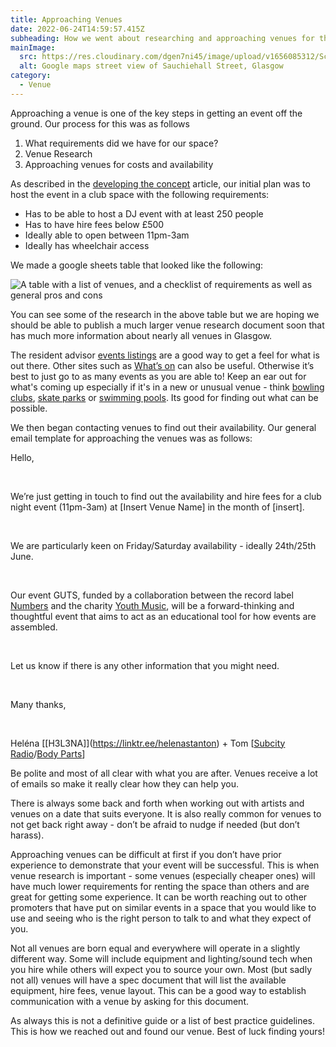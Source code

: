 ```yaml
---
title: Approaching Venues
date: 2022-06-24T14:59:57.415Z
subheading: How we went about researching and approaching venues for this event
mainImage:
  src: https://res.cloudinary.com/dgen7ni45/image/upload/v1656085312/Screenshot_2022-06-24_at_4.40.36_pm_z2ynsu.png
  alt: Google maps street view of Sauchiehall Street, Glasgow
category:
  - Venue
---
```

Approaching a venue is one of the key steps in getting an event off the ground. Our process for this was as follows

1. What requirements did we have for our space?
2. Venue Research
3. Approaching venues for costs and availability



As described in the [developing the concept](https://guts.exposed/post/developing-the-event-concept) article, our initial plan was to host the event in a club space with the following requirements:

* Has to be able to host a DJ event with at least 250 people
* Has to have hire fees below £500
* Ideally able to open between 11pm-3am
* Ideally has wheelchair access



We made a google sheets table that looked like the following:

![A table with a list of venues, and a checklist of requirements as well as general pros and cons](https://res.cloudinary.com/dgen7ni45/image/upload/v1656084999/Screenshot_2022-06-24_at_4.16.53_pm_gb1leo.png "Venue research table")

You can see some of the research in the above table but we are hoping we should be able to publish a much larger venue research document soon that has much more information about nearly all venues in Glasgow. 

The resident advisor [events listings](https://ra.co/events/uk/glasgow) are a good way to get a feel for what is out there. Other sites such as [What’s on](https://www.whatsonglasgow.co.uk/attractions/live-music-venues/) can also be useful. Otherwise it’s best to just go to as many events as you are able to! Keep an ear out for what's coming up especially if it's in a new or unusual venue - think [bowling clubs](https://www.instagram.com/p/CYEJcCVqjjN/), [skate parks](https://www.instagram.com/p/CTxM-I_qwUP/) or [swimming pools](https://ra.co/events/971241). Its good for finding out what can be possible. 

We then began contacting venues to find out their availability. Our general email template for approaching the venues was as follows:



Hello,

 

We’re just getting in touch to find out the availability and hire fees for a club night event (11pm-3am) at \[Insert Venue Name] in the month of \[insert].

 

We are particularly keen on Friday/Saturday availability - ideally 24th/25th June.

 

Our event GUTS, funded by a collaboration between the record label [Numbers](http://nmbrs.net/) and the charity [Youth Music](https://youthmusic.org.uk/), will be a forward-thinking and thoughtful event that aims to act as an educational tool for how events are assembled.

 

Let us know if there is any other information that you might need.

 

Many thanks,

 

Heléna [\[H3L3NA]](https://linktr.ee/helenastanton) + Tom [[Subcity Radio](https://www.subcity.live/)/[Body Parts](https://www.instagram.com/bodyparts.gla/)]



Be polite and most of all clear with what you are after. Venues receive a lot of emails so make it really clear how they can help you.

There is always some back and forth when working out with artists and venues on a date that suits everyone. It is also really common for venues to not get back right away - don’t be afraid to nudge if needed (but don’t harass).

Approaching venues can be difficult at first if you don’t have prior experience to demonstrate that your event will be successful. This is when venue research is important - some venues (especially cheaper ones) will have much lower requirements for renting the space than others and are great for getting some experience. It can be worth reaching out to other promoters that have put on similar events in a space that you would like to use and seeing who is the right person to talk to and what they expect of you.

Not all venues are born equal and everywhere will operate in a slightly different way. Some will include equipment and lighting/sound tech when you hire while others will expect you to source your own. Most (but sadly not all) venues will have a spec document that will list the available equipment, hire fees, venue layout. This can be a good way to establish communication with a venue by asking for this document.

As always this is not a definitive guide or a list of best practice guidelines. This is how we reached out and found our venue. Best of luck finding yours!